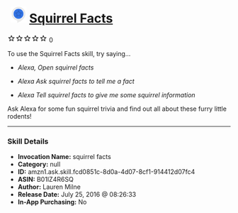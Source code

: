 # &nbsp;<img src="skill_icon" alt="Squirrel Facts icon" width="36"> [Squirrel Facts](http://alexa.amazon.com/#skills/amzn1.ask.skill.fcd0851c-8d0a-4d07-8cf1-914412d07fc4)
![0 stars](../../images/ic_star_border_black_18dp_1x.png)![0 stars](../../images/ic_star_border_black_18dp_1x.png)![0 stars](../../images/ic_star_border_black_18dp_1x.png)![0 stars](../../images/ic_star_border_black_18dp_1x.png)![0 stars](../../images/ic_star_border_black_18dp_1x.png) 0

To use the Squirrel Facts skill, try saying...

* *Alexa, Open squirrel facts*

* *Alexa Ask squirrel facts to tell me a fact*

* *Alexa Tell squirrel facts to give me some squirrel information*

Ask Alexa for some fun squirrel trivia and find out all about these furry little rodents!

***

### Skill Details

* **Invocation Name:** squirrel facts
* **Category:** null
* **ID:** amzn1.ask.skill.fcd0851c-8d0a-4d07-8cf1-914412d07fc4
* **ASIN:** B01IZ4R6SQ
* **Author:** Lauren Milne
* **Release Date:** July 25, 2016 @ 08:26:33
* **In-App Purchasing:** No
